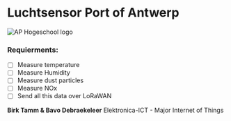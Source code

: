# Luchtsensor Port of Antwerp
![AP Hogeschool logo](https://external-content.duckduckgo.com/iu/?u=https%3A%2F%2Fpbs.twimg.com%2Fprofile_images%2F378800000542961862%2F5c7765d0b82c5ab3831554e4dcaee38b.png&f=1&nofb=1 "AP Hogeschool")

### Requierments:
- [ ] Measure temperature
- [ ] Measure Humidity
- [ ] Measure dust particles
- [ ] Measure NOx
- [ ] Send all this data over LoRaWAN

<b>Birk Tamm & Bavo Debraekeleer</b>
Elektronica-ICT - Major Internet of Things

<!-- https://ap-project-analysis-2it-iot-1tvt-iot.github.io/bavo-birk-docs-luchtsensor/#/ -->
